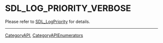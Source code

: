 # SDL_LOG_PRIORITY_VERBOSE

Please refer to [SDL_LogPriority](SDL_LogPriority) for details.

----
[CategoryAPI](CategoryAPI), [CategoryAPIEnumerators](CategoryAPIEnumerators)

